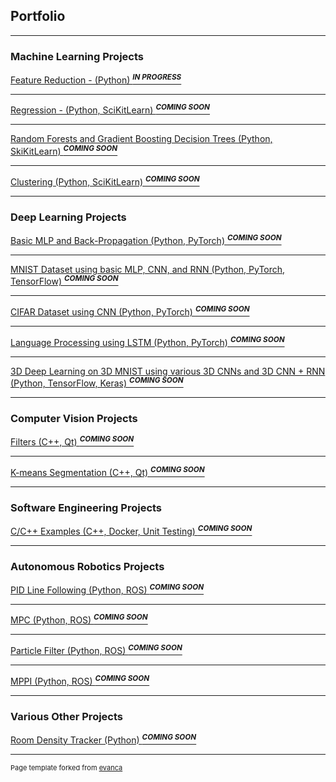 ## Portfolio

---

### Machine Learning Projects 

[Feature Reduction - (Python) <sup>**_IN PROGRESS_**</sup>](/projects/feature_reduction.md)

---
[Regression - (Python, SciKitLearn) <sup>**_COMING SOON_**</sup>](/projects/regression.md)

---
[Random Forests and Gradient Boosting Decision Trees (Python, SkiKitLearn) <sup>**_COMING SOON_**</sup>](/projects/decision_trees.md)

---
[Clustering (Python, SciKitLearn) <sup>**_COMING SOON_**</sup>](/projects/clustering.md)

---

### Deep Learning Projects

[Basic MLP and Back-Propagation (Python, PyTorch) <sup>**_COMING SOON_**</sup>](/projects/mlp_back_prop.md)

---
[MNIST Dataset using basic MLP, CNN, and RNN (Python, PyTorch, TensorFlow) <sup>**_COMING SOON_**</sup>](/projects/mnist_classifier.md)

---
[CIFAR Dataset using CNN (Python, PyTorch) <sup>**_COMING SOON_**</sup>](/projects/cifar_classifier.md)

---
[Language Processing using LSTM (Python, PyTorch) <sup>**_COMING SOON_**</sup>](/projects/language_processing.md)

---
[3D Deep Learning on 3D MNIST using various 3D CNNs and 3D CNN + RNN (Python, TensorFlow, Keras) <sup>**_COMING SOON_**</sup>](/projects/3d_mnist_classifier.md)

---

### Computer Vision Projects

[Filters (C++, Qt) <sup>**_COMING SOON_**</sup>](/projects/cv_filters.md)

---
[K-means Segmentation (C++, Qt) <sup>**_COMING SOON_**</sup>](/projects/k_means_segmentation.md)

---

### Software Engineering Projects

[C/C++ Examples (C++, Docker, Unit Testing) <sup>**_COMING SOON_**</sup>](/projects/sw_engineering.md)

---

### Autonomous Robotics Projects

[PID Line Following (Python, ROS) <sup>**_COMING SOON_**</sup>](/projects/pid_line_following.md)

---
[MPC (Python, ROS) <sup>**_COMING SOON_**</sup>](/projects/mpc.md)

---
[Particle Filter (Python, ROS) <sup>**_COMING SOON_**</sup>](/projects/particle_filter.md)

---
[MPPI (Python, ROS) <sup>**_COMING SOON_**</sup>](/projects/mppi.md)

---

### Various Other Projects

[Room Density Tracker (Python) <sup>**_COMING SOON_**</sup>](/projects/room_density_tracker.md)

---

<p style="font-size:11px">Page template forked from <a href="https://github.com/evanca/quick-portfolio">evanca</a></p>
<!-- Remove above link if you don't want to attibute -->
